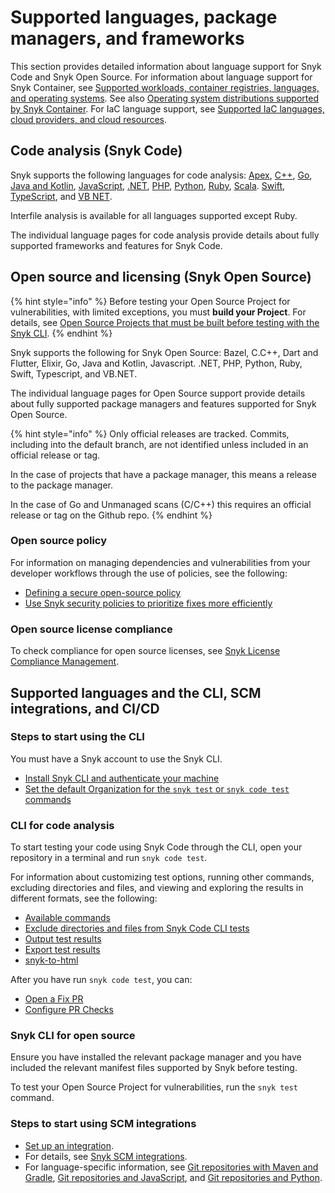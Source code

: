 # Supported languages, package managers, and frameworks

This section provides detailed information about language support for Snyk Code and Snyk Open Source. For information about language support for Snyk Container, see [Supported workloads, container registries, languages, and operating systems](../scan-with-snyk/snyk-container/kubernetes-integration/overview-of-kubernetes-integration/supported-workloads-container-registries-languages-and-operating-systems.md). See also [Operating system distributions supported by Snyk Container](../scan-with-snyk/snyk-container/how-snyk-container-works/operating-system-distributions-supported-by-snyk-container.md). For IaC language support, see [Supported IaC languages, cloud providers, and cloud resources](../scan-with-snyk/snyk-iac/supported-iac-languages-cloud-providers-and-cloud-resources/).

## Code analysis (Snyk Code)

Snyk supports the following languages for code analysis: [Apex](apex.md), [C++](c-c++/c++-for-code-analysis.md), [Go](go/go-for-code-analysis.md), [Java and Kotlin](java-and-kotlin/java-and-kotlin-for-code-analysis.md), [JavaScript](javascript/javascript-for-code-analysis.md), [.NET](.net/.net-for-code-analysis.md), [PHP](php/php-for-code-analysis.md), [Python](python/python-for-code-analysis.md), [Ruby](ruby/ruby-for-code-analysis.md), [Scala](scala/scala-for-code-analysis.md). [Swift](swift-and-objective-c/swift-for-code-analysis.md), [TypeScript](typescript.md), and [VB NET](vb.net.md).

Interfile analysis is available for all languages supported except Ruby.

The individual language pages for code analysis provide details about fully supported frameworks and features for Snyk Code.

## Open source and licensing (Snyk Open Source)

{% hint style="info" %}
Before testing your Open Source Project for vulnerabilities, with limited exceptions, you must **build your Project**. For details, see [Open Source Projects that must be built before testing with the Snyk CLI](../snyk-cli/scan-and-maintain-projects-using-the-cli/snyk-cli-for-open-source/open-source-projects-that-must-be-built-before-testing-with-the-snyk-cli.md).
{% endhint %}

Snyk supports the following for Snyk Open Source: Bazel, C.C++, Dart and Flutter, Elixir, Go, Java and Kotlin, Javascript. .NET, PHP, Python, Ruby, Swift, Typescript, and VB.NET.

The individual language pages for Open Source support provide details about fully supported package managers and features supported for Snyk Open Source.

{% hint style="info" %}
Only official releases are tracked. Commits, including into the default branch, are not identified unless included in an official release or tag.&#x20;

In the case of projects that have a package manager, this means a release to the package manager.&#x20;

In the case of Go and Unmanaged scans (C/C++) this requires an official release or tag on the Github repo.
{% endhint %}

### Open source policy

For information on managing dependencies and vulnerabilities from your developer workflows through the use of policies, see the following:

* [Defining a secure open-source policy](https://snyk.io/series/open-source-security/open-source-policy/)
* [Use Snyk security policies to prioritize fixes more efficiently](https://snyk.io/blog/snyk-security-policies/)

### Open source license compliance

To check compliance for open source licenses, see [Snyk License Compliance Management](../scan-with-snyk/snyk-open-source/scan-open-source-libraries-and-licenses/snyk-license-compliance-management.md).

## Supported languages and the CLI, SCM integrations, and CI/CD

### Steps to start using the CLI

You must have a Snyk account to use the Snyk CLI.

* [Install Snyk CLI and authenticate your machine](../snyk-cli/getting-started-with-the-snyk-cli.md#install-the-snyk-cli-and-authenticate-your-machine)
* [Set the default Organization for the `snyk test` or `snyk code test` commands ](../snyk-cli/scan-and-maintain-projects-using-the-cli/snyk-cli-for-snyk-code/set-the-snyk-organization-for-the-cli-tests.md)

### CLI for code analysis

To start testing your code using Snyk Code through the CLI, open your repository in a terminal and run `snyk code test`.

For information about customizing test options, running other commands, excluding directories and files, and viewing and exploring the results in different formats, see the following:

* [Available commands](../snyk-cli/commands/#available-commands)
* [Exclude directories and files from Snyk Code CLI tests](../snyk-cli/scan-and-maintain-projects-using-the-cli/snyk-cli-for-snyk-code/exclude-directories-and-files-from-snyk-code-cli-tests.md)
* [Output test results](../snyk-cli/scan-and-maintain-projects-using-the-cli/snyk-cli-for-snyk-code/view-snyk-code-cli-results.md#output-test-results)
* [Export test results](../snyk-cli/scan-and-maintain-projects-using-the-cli/snyk-cli-for-snyk-code/view-snyk-code-cli-results.md#export-test-results)
* [snyk-to-html](../snyk-cli/scan-and-maintain-projects-using-the-cli/cli-tools/snyk-to-html.md)

After you have run `snyk code test`, you can:

* [Open a Fix PR ](../scan-with-snyk/pull-requests/snyk-pull-or-merge-requests/)
* [Configure PR Checks](../scan-with-snyk/pull-requests/pull-request-checks/configure-pull-request-checks.md)

### Snyk CLI for open source

Ensure you have installed the relevant package manager and you have included the relevant manifest files supported by Snyk before testing.

To test your Open Source Project for vulnerabilities, run the `snyk test` command.

### Steps to start using SCM integrations

* [Set up an integration](../getting-started/#set-up-a-snyk-integration).
* For details, see [Snyk SCM integrations](../scm-ide-and-ci-cd-integrations/snyk-scm-integrations/).
* For language-specific information, see [Git repositories with Maven and Gradle](java-and-kotlin/git-repositories-with-maven-and-gradle.md), [Git repositories and JavaScript](javascript/git-repositories-and-javascript.md), and [Git repositories and Python](python/git-repositories-and-python.md).
